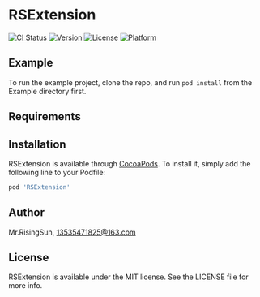 # RSExtension

[![CI Status](https://img.shields.io/travis/shopmoods/RSExtension.svg?style=flat)](https://travis-ci.org/shopmoods/RSExtension)
[![Version](https://img.shields.io/cocoapods/v/RSExtension.svg?style=flat)](https://cocoapods.org/pods/RSExtension)
[![License](https://img.shields.io/cocoapods/l/RSExtension.svg?style=flat)](https://cocoapods.org/pods/RSExtension)
[![Platform](https://img.shields.io/cocoapods/p/RSExtension.svg?style=flat)](https://cocoapods.org/pods/RSExtension)

## Example

To run the example project, clone the repo, and run `pod install` from the Example directory first.

## Requirements

## Installation

RSExtension is available through [CocoaPods](https://cocoapods.org). To install
it, simply add the following line to your Podfile:

```ruby
pod 'RSExtension'
```

## Author

Mr.RisingSun, 13535471825@163.com

## License

RSExtension is available under the MIT license. See the LICENSE file for more info.
